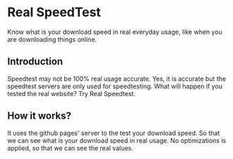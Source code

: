 # Real SpeedTest
Know what is your download speed in real everyday usage, like when you are downloading things online.

## Introduction
Speedtest may not be 100% real usage accurate. Yes, it is accurate but the speedtest servers are only used for speedtesting. What will happen if you tested the real website? Try Real Speedtest.

## How it works?
It uses the github pages' server to the test your download speed. So that we can see what is your download speed in real usage. No optimizations is applied, so that we can see the real values.
